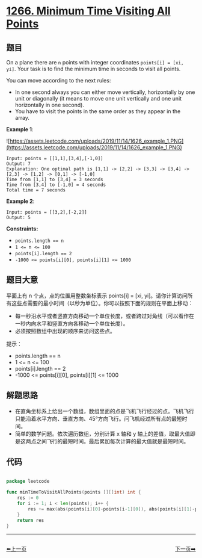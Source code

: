 # [1266. Minimum Time Visiting All Points](https://leetcode.com/problems/minimum-time-visiting-all-points/)


## 题目

On a plane there are `n` points with integer coordinates `points[i] = [xi, yi]`. Your task is to find the minimum time in seconds to visit all points.

You can move according to the next rules:

- In one second always you can either move vertically, horizontally by one unit or diagonally (it means to move one unit vertically and one unit horizontally in one second).
- You have to visit the points in the same order as they appear in the array.

**Example 1**:

![https://assets.leetcode.com/uploads/2019/11/14/1626_example_1.PNG](https://assets.leetcode.com/uploads/2019/11/14/1626_example_1.PNG)

    Input: points = [[1,1],[3,4],[-1,0]]
    Output: 7
    Explanation: One optimal path is [1,1] -> [2,2] -> [3,3] -> [3,4] -> [2,3] -> [1,2] -> [0,1] -> [-1,0]   
    Time from [1,1] to [3,4] = 3 seconds 
    Time from [3,4] to [-1,0] = 4 seconds
    Total time = 7 seconds

**Example 2**:

    Input: points = [[3,2],[-2,2]]
    Output: 5

**Constraints:**

- `points.length == n`
- `1 <= n <= 100`
- `points[i].length == 2`
- `-1000 <= points[i][0], points[i][1] <= 1000`

## 题目大意


平面上有 n 个点，点的位置用整数坐标表示 points[i] = [xi, yi]。请你计算访问所有这些点需要的最小时间（以秒为单位）。你可以按照下面的规则在平面上移动：

- 每一秒沿水平或者竖直方向移动一个单位长度，或者跨过对角线（可以看作在一秒内向水平和竖直方向各移动一个单位长度）。
- 必须按照数组中出现的顺序来访问这些点。

提示：

- points.length == n
- 1 <= n <= 100
- points[i].length == 2
- -1000 <= points[i][0], points[i][1] <= 1000





## 解题思路

- 在直角坐标系上给出一个数组，数组里面的点是飞机飞行经过的点。飞机飞行只能沿着水平方向、垂直方向、45°方向飞行。问飞机经过所有点的最短时间。
- 简单的数学问题。依次遍历数组，分别计算 x 轴和 y 轴上的差值，取最大值即是这两点之间飞行的最短时间。最后累加每次计算的最大值就是最短时间。


## 代码

```go

package leetcode

func minTimeToVisitAllPoints(points [][]int) int {
	res := 0
	for i := 1; i < len(points); i++ {
		res += max(abs(points[i][0]-points[i-1][0]), abs(points[i][1]-points[i-1][1]))
	}
	return res
}

```
----------------------------------------------
<div style="display: flex;justify-content: space-between;align-items: center;">
<p><a href="https://books.halfrost.com/leetcode/ChapterFour/1260.Shift-2D-Grid/">⬅️上一页</a></p>
<p><a href="https://books.halfrost.com/leetcode/ChapterFour/1275.Find-Winner-on-a-Tic-Tac-Toe-Game/">下一页➡️</a></p>
</div>

